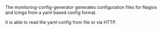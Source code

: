 The monitoring-config-generator generates configuration files for Nagios and Icinga from a yaml based config format.

It is able to read the yaml config from file or via HTTP.
